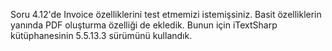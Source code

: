 Soru 4.12'de Invoice özelliklerini test etmemizi istemişsiniz.
Basit özelliklerin yanında PDF oluşturma özelliği de ekledik.
Bunun için iTextSharp kütüphanesinin 5.5.13.3 sürümünü kullandık.